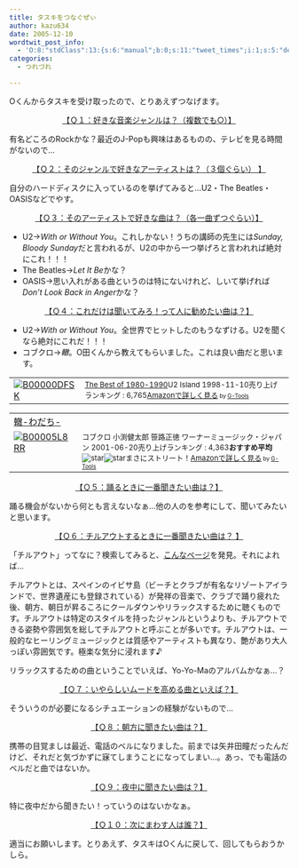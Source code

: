 ```yaml
---
title: タスキをつなぐぜぃ
author: kazu634
date: 2005-12-10
wordtwit_post_info:
  - 'O:8:"stdClass":13:{s:6:"manual";b:0;s:11:"tweet_times";i:1;s:5:"delay";i:0;s:7:"enabled";i:1;s:10:"separation";s:2:"60";s:7:"version";s:3:"3.7";s:14:"tweet_template";b:0;s:6:"status";i:2;s:6:"result";a:0:{}s:13:"tweet_counter";i:2;s:13:"tweet_log_ids";a:1:{i:0;i:2217;}s:9:"hash_tags";a:0:{}s:8:"accounts";a:1:{i:0;s:7:"kazu634";}}'
categories:
  - つれづれ

---
```

<div class="section">
<p>
    Oくんからタスキを受け取ったので、とりあえずつなげます。
</p>
  
<p>
<center>
<u>【Ｑ１：好きな音楽ジャンルは？（複数でも○）】</u>
</center>
</p></p> 
  
<p>
    有名どころのRockかな？最近のJ-Popも興味はあるものの、テレビを見る時間がないので…
</p>
  
<p>
<center>
<u>【Ｑ２：そのジャンルで好きなアーティストは？（３個ぐらい） 】</u>
</center>
</p></p> 
  
<p>
    自分のハードディスクに入っているのを挙げてみると…U2・The Beatles・OASISなどでやす。
</p>
  
<p>
<center>
<u>【Ｑ３：そのアーティストで好きな曲は？（各一曲ずつぐらい）】</u>
</center>
</p></p> 
  
<ul>
<li>
      U2→<i>With or Without You</i>。これしかない！うちの講師の先生には<i>Sunday, Bloody Sunday</i>だと言われるが、U2の中から一つ挙げろと言われれば絶対にこれ！！！
</li>
<li>
      The Beatles→<i>Let It Be</i>かな？
</li>
<li>
      OASIS→思い入れがある曲というのは特にないけれど、しいて挙げれば<i>Don&#8217;t Look Back in Anger</i>かな？
</li>
</ul></p> 
  
<p>
<center>
<u>【Ｑ４：これだけは聞いてみろ！って人に勧めたい曲は？】</u>
</center>
</p></p> 
  
<ul>
<li>
      U2→<i>With or Without You</i>。全世界でヒットしたのもうなずける。U2を聞くなら絶対にこれだ！！！
</li>
<li>
      コブクロ→<i>轍</i>。O田くんから教えてもらいました。これは良い曲だと思います。
</li>
</ul></p> 
  
<p>
<center>
<u></u>
</center>
</p>
  
<p>
<table cellpadding="5" border="0">
<tr>
<td valign="top">
<a href="https://www.amazon.co.jp/exec/obidos/ASIN/B00000DFSK/goodpic-22/ref=nosim/" onclick="__gaTracker('send', 'event', 'outbound-article', 'https://www.amazon.co.jp/exec/obidos/ASIN/B00000DFSK/goodpic-22/ref=nosim/', '');" target="_blank"><img alt="B00000DFSK" src="http://images.amazon.com/images/P/B00000DFSK.09._SCMZZZZZZZ_.jpg" border="0" /></a>
</td>
        
<td valign="top">
<font size="-1"><a href="https://www.amazon.co.jp/exec/obidos/ASIN/B00000DFSK/goodpic-22/ref=nosim/" onclick="__gaTracker('send', 'event', 'outbound-article', 'https://www.amazon.co.jp/exec/obidos/ASIN/B00000DFSK/goodpic-22/ref=nosim/', 'The Best of 1980-1990');" target="_blank">The Best of 1980-1990</a>U2 Island 1998-11-10売り上げランキング : 6,765<a href="https://www.amazon.co.jp/exec/obidos/ASIN/B00000DFSK/goodpic-22/ref=nosim/" onclick="__gaTracker('send', 'event', 'outbound-article', 'https://www.amazon.co.jp/exec/obidos/ASIN/B00000DFSK/goodpic-22/ref=nosim/', 'Amazonで詳しく見る');" target="_blank">Amazonで詳しく見る</a></font><font size="-2"> by <a href="http://www.goodpic.com/mt/aws/index.html" onclick="__gaTracker('send', 'event', 'outbound-article', 'http://www.goodpic.com/mt/aws/index.html', 'G-Tools');">G-Tools</a></font>
</td>
</tr>
</table>
</p>
  
<p>
<center>
<u></u>
</center>
</p>
  
<p>
<table cellpadding="5" border="0">
<tr>
<td colspan="2">
<a href="https://www.amazon.co.jp/exec/obidos/ASIN/B00005L8RR/goodpic-22/ref=nosim/" onclick="__gaTracker('send', 'event', 'outbound-article', 'https://www.amazon.co.jp/exec/obidos/ASIN/B00005L8RR/goodpic-22/ref=nosim/', '轍-わだち-');" target="_blank">轍-わだち-</a>
</td>
</tr>
      
<tr>
<td valign="top">
<a href="https://www.amazon.co.jp/exec/obidos/ASIN/B00005L8RR/goodpic-22/ref=nosim/" onclick="__gaTracker('send', 'event', 'outbound-article', 'https://www.amazon.co.jp/exec/obidos/ASIN/B00005L8RR/goodpic-22/ref=nosim/', '');" target="_blank"><img alt="B00005L8RR" src="http://ec1.images-amazon.com/images/P/B00005L8RR.09._SCMZZZZZZZ_.jpg" border="0" /></a>
</td>
        
<td valign="top">
<font size="-1">コブクロ 小渕健太郎 笹路正徳 ワーナーミュージック・ジャパン 2001-06-20売り上げランキング : 4,363<strong>おすすめ平均 </strong><img alt="star" src="http://g-images.amazon.com/images/G/01/detail/stars-5-0.gif" /><img alt="star" src="http://g-images.amazon.com/images/G/01/detail/stars-5-0.gif" />まさにストリート！<a href="https://www.amazon.co.jp/exec/obidos/ASIN/B00005L8RR/goodpic-22/ref=nosim/" onclick="__gaTracker('send', 'event', 'outbound-article', 'https://www.amazon.co.jp/exec/obidos/ASIN/B00005L8RR/goodpic-22/ref=nosim/', 'Amazonで詳しく見る');" target="_blank">Amazonで詳しく見る</a></font><font size="-2"> by <a href="http://www.goodpic.com/mt/aws/index.html" onclick="__gaTracker('send', 'event', 'outbound-article', 'http://www.goodpic.com/mt/aws/index.html', 'G-Tools');">G-Tools</a></font>
</td>
</tr>
</table>
</p>
  
<p>
<center>
<u>【Ｑ５：踊るときに一番聞きたい曲は？】</u>
</center>
</p></p> 
  
<p>
    踊る機会がないから何とも言えないなぁ…他の人のを参考にして、聞いてみたいと思います。
</p>
  
<p>
<center>
<u>【Ｑ６：チルアウトするときに一番聞きたい曲は？ 】</u>
</center>
</p></p> 
  
<p>
    「チルアウト」ってなに？検索してみると、<a href="http://oshiete1.goo.ne.jp/kotaeru.php3?q=1736008" onclick="__gaTracker('send', 'event', 'outbound-article', 'http://oshiete1.goo.ne.jp/kotaeru.php3?q=1736008', 'こんなページ');" target="blank">こんなページ</a>を発見。それによれば…
</p>
  
<p>
<blockquote>
</blockquote>
</p>
  
<p>
    チルアウトとは、スペインのイビサ島（ビーチとクラブが有名なリゾートアイランドで、世界遺産にも登録されている）が発祥の音楽で、クラブで踊り疲れた後、朝方、朝日が昇るころにクールダウンやリラックスするために聴くものです。チルアウトは特定のスタイルを持ったジャンルというよりも、チルアウトできる姿勢や雰囲気を総してチルアウトと呼ぶことが多いです。チルアウトは、一般的なヒーリングミュージックとは質感やアーティストも異なり、艶があり大人っぽい雰囲気です。極楽な気分に浸れます♪
</p></p> 
  
<p>
    リラックスするための曲ということでいえば、Yo-Yo-Maのアルバムかなぁ…？
</p></p> 
  
<p>
<center>
<u>【Ｑ７：いやらしいムードを高める曲といえば？】</u>
</center>
</p></p> 
  
<p>
    そういうのが必要になるシチュエーションの経験がないもので…
</p>
  
<p>
<center>
<u>【Ｑ８：朝方に聞きたい曲は？】</u>
</center>
</p></p> 
  
<p>
    携帯の目覚ましは最近、電話のベルになりました。前までは矢井田瞳だったんだけど、それだと気づかずに寐てしまうことになってしまい…。あっ、でも電話のベルだと曲ではないか。
</p>
  
<p>
<center>
<u>【Ｑ９：夜中に聞きたい曲は？】</u>
</center>
</p></p> 
  
<p>
    特に夜中だから聞きたい！っていうのはないかなぁ。
</p>
  
<p>
<center>
<u>【Ｑ１０：次にまわす人は誰？】</u>
</center>
</p></p> 
  
<p>
    適当にお願いします。とりあえず、タスキはOくんに戻して、回してもらおうかしら。
</p>
</div>
